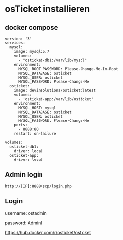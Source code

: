 # osTicket installieren

## docker compose
```
version: '3'
services:
  mysql:
    image: mysql:5.7
    volumes:
      - "osticket-db1:/var/lib/mysql"
    environment:
      MYSQL_ROOT_PASSWORD: Please-Change-Me-Im-Root
      MYSQL_DATABASE: osticket
      MYSQL_USER: osticket
      MYSQL_PASSWORD: Please-Change-Me
  osticket:
    image: devinsolutions/osticket:latest
    volumes:
      - 'osticket-app:/var/lib/osticket'
    environment:
      MYSQL_HOST: mysql
      MYSQL_DATABASE: osticket
      MYSQL_USER: osticket
      MYSQL_PASSWORD: Please-Change-Me
    ports:
      - 8888:80
    restart: on-failure

volumes:
  osticket-db1:
    driver: local
  osticket-app:
    driver: local

```

## Admin login
```
http://[IP]:8888/scp/login.php
```

## Login

username: ostadmin

password: Admin1

https://hub.docker.com/r/osticket/osticket

